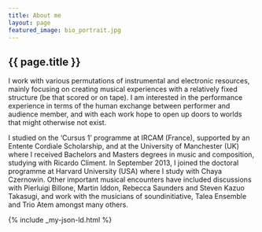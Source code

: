 ```yaml
---
title: About me
layout: page
featured_image: bio_portrait.jpg
---
```

## {{ page.title }}

I work with various permutations of instrumental and electronic resources, mainly focusing on creating musical experiences with a relatively fixed structure (be that scored or on tape). I am interested in the performance experience in terms of the human exchange between performer and audience member, and with each work hope to open up doors to worlds that might otherwise not exist.

I studied on the ‘Cursus 1’ programme at IRCAM (France), supported by an Entente Cordiale Scholarship, and at the University of Manchester (UK) where I received Bachelors and Masters degrees in music and composition, studying with Ricardo Climent. In September 2013, I joined the doctoral programme at Harvard University (USA) where I study with Chaya Czernowin. Other important musical encounters have included discussions with Pierluigi Billone, Martin Iddon, Rebecca Saunders and Steven Kazuo Takasugi, and work with the musicians of soundinitiative, Talea Ensemble and Trio Atem amongst many others.

{% include _my-json-ld.html %}
